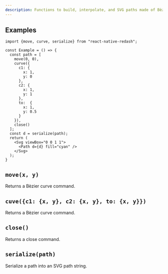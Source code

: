 ```yaml
---
description: Functions to build, interpolate, and SVG paths made of Bèzier curves
---
```


## Examples

```tsx
import {move, curve, serialize} from "react-native-redash";

const Example = () => {
  const path = [
    move(0, 0),
    curve({
      c1: {
        x: 1,
        y: 0
      },
      c2: {
        x: 1,
        y: 1
      },
      to:  {
        x: 1,
        y: 0.5
      }
    }),
    close()
  ];
  const d = serialize(path);
  return (
    <Svg viewBox="0 0 1 1">
      <Path d={d} fill="cyan" />
    </Svg>
  );
}
```

## `move(x, y)`
Returns a Bèzier curve command.

## `cuve({c1: {x, y}, c2: {x, y}, to: {x, y}})`

Returns a Bèzier curve command.

## `close()`

Returns a close command.

## `serialize(path)`

Serialize a path into an SVG path string.